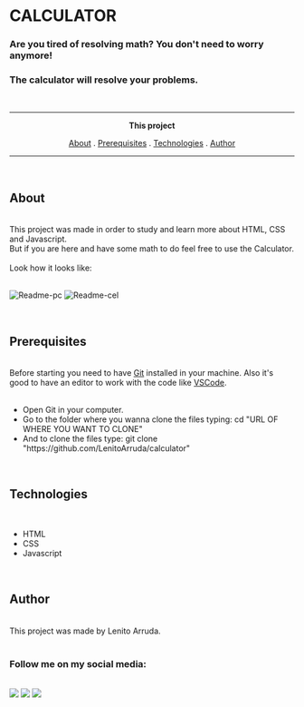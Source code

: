 <h1>CALCULATOR</h1>

<h3>Are you tired of resolving math? You don't need to worry anymore!</h3>
<h3>The calculator will resolve your problems.</h3><br>
<hr>
<p align="center"><b>This project</b></p>
<p align="center">
  <a href="#about">About</a> . 
  <a href="#prerequisites">Prerequisites</a> . 
  <a href="#technologies">Technologies</a> . 
  <a href="#author">Author</a>
</p>
<hr>
<br>

<h2>About</h2>
<br>
This project was made in order to study and learn more about HTML, CSS and Javascript.
<br>
But if you are here and have some math to do feel free to use the Calculator.
<br><br>
Look how it looks like:
<br><br>
<p>
<img alt="Readme-pc" title="Readme-pc" src="./github/pc-gif" />
<img alt="Readme-cel" title="Readme-cel" src="./github/cel-gif" />
</p>
<br>

<h2>Prerequisites</h2>
<br>
Before starting you need to have <a href="https://git-scm.com/downloads">Git</a> installed in your machine. 
Also it's good to have an editor to work with the code like <a href="https://code.visualstudio.com/">VSCode</a>.
<br><br>
<ul>
<li>Open Git in your computer.</li>
<li>Go to the folder where you wanna clone the files typing: cd "URL OF WHERE YOU WANT TO CLONE"</li>
<li>And to clone the files type: git clone "https://github.com/LenitoArruda/calculator"</li>
</ul>
<br>

<h2>Technologies</h2>
<br>
<ul>
<li>HTML</li>
<li>CSS</li>
<li>Javascript</li>
</ul>
<br>

<h2>Author</h2>
<br>
This project was made by Lenito Arruda. 
<br><br>
<h3>Follow me on my social media:</h3>
<br>
<a href="https://www.facebook.com/lenito.arruda" target="_blank"><img src="https://img.shields.io/badge/Facebook-1877F2?style=for-the-badge&logo=facebook&logoColor=white" target="_blank"></a>
<a href="https://www.instagram.com/lenitoarruda/" target="_blank"><img src="https://img.shields.io/badge/Instagram-E4405F?style=for-the-badge&logo=instagram&logoColor=white" target="_blank"></a>
<a href="https://www.linkedin.com/in/lenito-arruda-0065526a/" target="_blank"><img src="https://img.shields.io/badge/-LinkedIn-%230077B5?style=for-the-badge&logo=linkedin&logoColor=white" target="_blank"></a>
